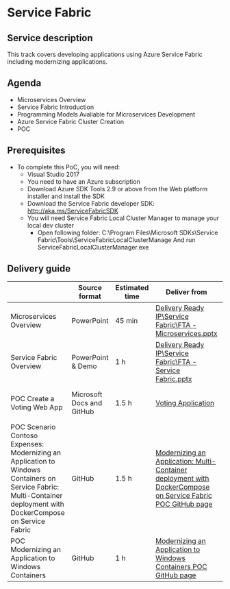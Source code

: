 # Service Fabric

## Service description
This track covers developing applications using Azure Service Fabric including modernizing applications.

## Agenda
* Microservices Overview
* Service Fabric Introduction
* Programming Models Avaliable for Microservices Development
* Azure Service Fabric Cluster Creation
* POC

## Prerequisites
* To complete this PoC, you will need:
    * Visual Studio 2017
    * You need to have an Azure subscription
    * Download Azure SDK Tools 2.9 or above from the Web platform installer and install the SDK
    * Download the Service Fabric developer SDK: http://aka.ms/ServiceFabricSDK
     * You will need Service Fabric Local Cluster Manager to manage your local dev cluster
       * Open following folder:
         C:\Program Files\Microsoft SDKs\Service Fabric\Tools\ServiceFabricLocalClusterManage And run ServiceFabricLocalClusterManager.exe

## Delivery guide
|  | Source format | Estimated time | Deliver from | Readiness Resources |
| ------------- | ------------- | ------------- | ------------- | ------------- |
| Microservices Overview | PowerPoint | 45 min  | [Delivery Ready IP\Service Fabric\FTA - Microservices.pptx](https://microsoft.sharepoint.com/:p:/r/teams/fasttrackforazure/CE/_layouts/15/Doc.aspx?sourcedoc=%7B919B47E1-EA64-4967-AD67-DD8EA3B76483%7D&file=FTA%20-%20Microservices.pptx&action=edit&mobileredirect=true) | |
| Service Fabric Overview | PowerPoint & Demo | 1 h  | [Delivery Ready IP\Service Fabric\FTA - Service Fabric.pptx](https://microsoft.sharepoint.com/:p:/r/teams/fasttrackforazure/CE/_layouts/15/Doc.aspx?sourcedoc=%7B6210379B-915B-42AE-AC1E-FDACB235B49F%7D&file=FTA%20-%20Service%20Fabric.pptx&action=edit&mobileredirect=true) | [Service Fabric Overview TTT](https://msit.microsoftstream.com/video/9f69aaa7-6682-49c8-9a49-de33fec4455b)|
| POC Create a Voting Web App  | Microsoft Docs and GitHub | 1.5 h  | [Voting Application](https://docs.microsoft.com/en-us/azure/service-fabric/service-fabric-tutorial-create-dotnet-app) | [Creating the Voting application TTT](https://msit.microsoftstream.com/video/ea2ec11f-cb7c-4642-932a-d17322f80a20)| 
| POC Scenario Contoso Expenses: Modernizing an Application to Windows Containers on Service Fabric: Multi-Container deployment with DockerCompose on Service Fabric | GitHub | 1.5 h  | [Modernizing an Application: Multi-Container deployment with DockerCompose on Service Fabric POC GitHub page](https://github.com/Azure/fta-internalbusinessapps/blob/master/appmodernization/containers-on-service-fabric/articles/containers-on-service-fabric-with-compose.md) | | 
| POC Modernizing an Application to Windows Containers | GitHub | 1 h  | [Modernizing an Application to Windows Containers POC GitHub page](https://github.com/Azure/fta-internalbusinessapps/blob/master/appmodernization/containers-on-service-fabric/articles/containers-on-service-fabric.md) | | 
